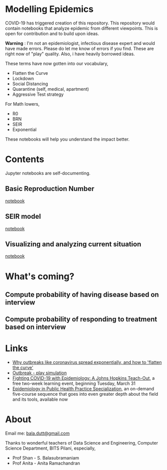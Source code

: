 # Modelling Epidemics

COVID-19 has triggered creation of this repository. This repository would contain notebooks that analyze epidemic from different viewpoints. This is open for contribution and to build upon ideas.

**Warning** : I'm not an epidemiologist, infectious disease expert and would have made errors. Please do let me know of errors if you find. These are right now of "play" quality. Also, i have heavily borrowed ideas.

These terms have now gotten into our vocabulary,
* Flatten the Curve
* Lockdown
* Social Distancing
* Quarantine (self, medical, apartment)
* Aggressive Test strategy

For Math lowers,
* R0
* BRN
* SEIR
* Exponential

These notebooks will help you understand the impact better.

# Contents

Jupyter notebooks are self-documenting.

## Basic Reproduction Number

[notebook](Basic-Reproduction-Number.ipynb)

## SEIR model

[notebook](SEIR-with-Social-Distancing.ipynb)

## Visualizing and analyzing current situation

[notebook](Visualize-Analyze-Current-State.ipynb)

# What's coming?

## Compute probability of having disease based on interview

## Compute probability of responding to treatment based on interview

# Links

* [Why outbreaks like coronavirus spread exponentially, and how to 'flatten the curve'](https://www.washingtonpost.com/graphics/2020/world/corona-simulator/)
* [Outbreak - play simulation](https://www.meltingasphalt.com/interactive/outbreak/)
* [Fighting COVID-19 with Epidemiology: A Johns Hopkins Teach-Out](https://www.coursera.org/learn/covid19-epidemiology?utm_medium=email&utm_source=other&utm_campaign=partner.8.opencourse.targetedmessages.marketing~partner.8.KgPy15eFTxqdgao_YqVH5g), a free two-week learning event, beginning Tuesday, March 31
* [Epidemiology in Public Health Practice Specialization](https://www.coursera.org/specializations/professional-epidemiology?utm_medium=email&utm_source=other&utm_campaign=partner.8.opencourse.targetedmessages.marketing~partner.8.KgPy15eFTxqdgao_YqVH5g), an on-demand five-course sequence that goes into even greater depth about the field and its tools, available now
 
# About

Email me: bala.dutt@gmail.com

Thanks to wonderful teachers of Data Science and Engineering, Computer Science Department, BITS Pilani, especially,
 * Prof Shan - S. Balasubramaniam
 * Prof Anita - Anita Ramachandran
